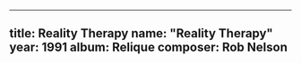 
---
title: Reality Therapy
name: "Reality Therapy"
year:  1991
album: Relique
composer: Rob Nelson
---
